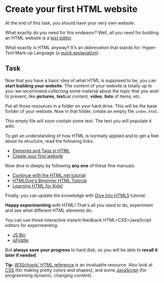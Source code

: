 Create your first HTML website
==============================

At the end of this task, you should have your very own website.

What exactly do you need for this endeavor?
Well, all you need for building an HTML website is a [text editor](http://www.geany.org/).

What exactly is HTML anyway? It's an _abbrevation_ that stands for:
Hyper-Text Mark-up Language (a [quick explanation](http://html.net/tutorials/html/lesson2.php)).


Task
----
Now that you have a basic idea of what HTML is supposed to be, you can **start
building your website**.
The content of your website is totally up to you: we recommend collecting
some material about the topic that you wish to present,
like **pictures**, **text**ual content, **video**, **lists** of items, etc.

Put all those _resources_ in a folder on your hard drive. This will be the base
forlder of your website. Now in that folder, create an empty file `index.html`.

This empty file will soon contain some text. The text you will populate it with.

To get an understanding of how HTML is normally applied and
to get a feel about its structure, read the following links:
* [Elements and Tags in HTML](http://html.net/tutorials/html/lesson3.php)
* [Create your first website](http://html.net/tutorials/html/lesson4.php)

Now dive in deeply by following **any one** of these fine manuals:
* [Continue with the HTML.net tutorial](http://html.net/tutorials/html/)
* [HTMLDog's Beginner HTML Tutorial](http://www.htmldog.com/guides/html/beginner/)
* [Learning HTML for Kids!](http://www.goodellgroup.com/tutorial/toc.html)

Finally, you can update the knowledge with [Dive Into HTML5](http://diveintohtml5.info/index.html) tutorial.

**Happy experimenting** with HTML! That's all you need to do,
experiment and see what different HTML elements do.

You can use these interactive instant-feedback HTML+CSS+JavaScript editors
for experimenting:
* [JS Bin](http://jsbin.com/welcome/1/edit)
* [jsFiddle](http://jsfiddle.net/)

But **always save your progress** to hard disk, so you will be able to **recall it later if needed**.

**Tip**: [W3Schools' HTML reference](http://www.w3schools.com/tags/default.asp)
is an invaluable resource.
Also look at [CSS](http://www.w3schools.com/html/html_css.asp) (for making pretty colors and shapes), 
and some [JavaScript](http://www.w3schools.com/js/default.asp) (for programming dynamic, changing content).
